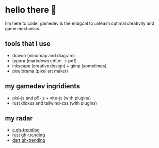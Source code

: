 # hello there 👋

i'm here to code, gamedev is the endgoal to unleash optimal creativity and game mechanics.

## tools that i use

- drawio (mindmap and diagram)
- typora (markdown editor -> pdf)
- inkscape (creative design) + gimp (sometimes)
- pixelorama (pixel art maker)

## my gamedev ingridients

- pixi-js and p5-js + vite-js (with plugins)
- rust dioxus and tailwind-css (with plugins)

## my radar 

- [c gh-trending](https://github.com/trending/c?since=monthly&spoken_language_code=)
- [rust gh-trending](https://github.com/trending/rust?since=monthly&spoken_language_code=)
- [dart gh-trending](https://github.com/trending/dart?since=monthly&spoken_language_code=)
